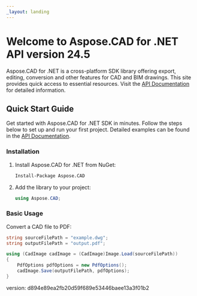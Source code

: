```yaml
---
_layout: landing
---
```


# Welcome to Aspose.CAD for .NET API version 24.5

Aspose.CAD for .NET is a cross-platform SDK library offering export, editing, conversion and other features for CAD and BIM drawings. This site provides quick access to essential resources. Visit the [API Documentation](/aspose.cad) for detailed information.

## Quick Start Guide

Get started with Aspose.CAD for .NET SDK in minutes. Follow the steps below to set up and run your first project. Detailed examples can be found in the [API Documentation](/aspose.cad).

### Installation

1. Install Aspose.CAD for .NET from NuGet:
    ```sh
    Install-Package Aspose.CAD
    ```

2. Add the library to your project:
    ```csharp
    using Aspose.CAD;
    ```

### Basic Usage

Convert a CAD file to PDF:
```csharp
string sourceFilePath = "example.dwg";
string outputFilePath = "output.pdf";

using (CadImage cadImage = (CadImage)Image.Load(sourceFilePath))
{
    PdfOptions pdfOptions = new PdfOptions();
    cadImage.Save(outputFilePath, pdfOptions);
}
```

version: d894e89ea2fb20d59f689e53446baee13a3f01b2
